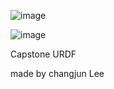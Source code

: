 ![image](https://github.com/CChangjun/capsURDF/assets/159134391/d3592d9b-81ba-43f4-9a93-d49a1e62ae48)

![image](https://github.com/CChangjun/capsURDF/assets/159134391/6ff6c461-6bff-4879-9f3b-314bcf411041)


Capstone URDF 

made by changjun Lee
